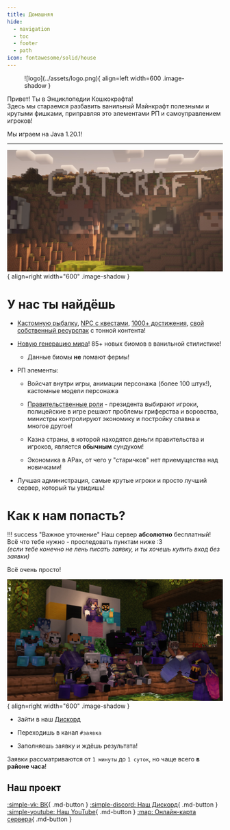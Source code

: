 ```yaml
---
title: Домашняя
hide:
  - navigation
  - toc
  - footer
  - path
icon: fontawesome/solid/house
---
```


<figure markdown>
![logo](../assets/logo.png){ align=left width=600 .image-shadow }
</figure>

<p class="shadow margin-center bigger-text">Привет! Ты в Энциклопедии <span class="gold shadow bold">Кошкокрафта</span>! <br>
Здесь мы стараемся разбавить ванильный Майнкрафт полезными и крутыми фишками, приправляя это элементами РП и самоуправлением игроков!</p>

<p class="shadow margin-center bigger-text">Мы играем на <span class="bold">Java 1.20.1</span>!</p>

***

![catcraft](assets/screenshots/catcraft.jpg){ align=right width="600" .image-shadow }

<h1 class="shadow">У нас ты найдёшь</h1>

- [Кастомную рыбалку](../Геймплей/УникальныеФишки/рыбалка/), [NPC с квестами](../Геймплей/УникальныеФишки/npc), [1000+ достижения](../Геймплей/УникальныеФишки/datapacks), [свой собственный ресурспак](../Геймплей/УникальныеФишки/resourcepack) с тонной контента!

- [Новую генерацию мира](../Геймплей/УникальныеФишки/datapacks)! 85+ новых биомов в ванильной стилистике!

    - Данные биомы **не** ломают фермы!

- РП элементы:

    - Войсчат внутри игры, анимации персонажа (более 100 штук!), кастомные модели персонажа

    - [Правительственные роли](../Геймплей/Роллплей/goverment) - президента выбирают игроки, полицейские в игре решают проблемы гриферства и воровства, министры контролируют экономику и постройку спавна и многое другое!

    - Казна страны, в которой находятся деньги правительства и игроков, является **обычным** сундуком!

    - Экономика в АРах, от чего у "старичков" нет приемущества над новичками!

- Лучшая администрация, самые крутые игроки и просто лучший сервер, который ты увидишь!



<h1 class="shadow">Как к нам попасть?</h1>

!!! success "Важное уточнение"
    Наш сервер **абсолютно** бесплатный! Всё что тебе нужно - проследовать пунктам ниже :3<br>
    *(если тебе конечно не лень писать заявку, и ты хочешь купить вход без заявки)*

Всё очень просто!

![catcraft](assets/screenshots/players.jpg){ align=right width="600" .image-shadow }

- Зайти в наш [Дискорд](https://discord.gg/Qfb6NGZkNn)

- Переходишь в канал `#заявка`

- Заполняешь заявку и ждёшь результата!

Заявки рассматриваются от `1 минуты` до `1 суток`, но чаще всего **в районе часа**!

## Наш проект
[:simple-vk: ВК](https://vk.com/catcraftmc){ .md-button }
[:simple-discord: Наш Дискорд](https://discord.gg/Qfb6NGZkNn){ .md-button }
[:simple-youtube: Наш YouTube](https://youtube.com/@catcraftminecraft){ .md-button }
[:map: Онлайн-карта сервера](./Информация/onlinemap.md){ .md-button }
